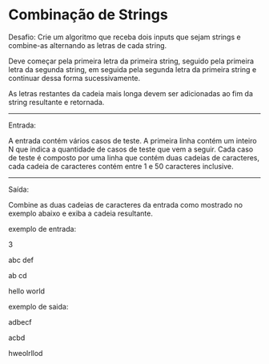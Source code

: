 # Combinação de Strings

Desafio:
Crie um algoritmo que receba dois inputs que sejam strings e combine-as
alternando as letras de cada string.

Deve começar pela primeira letra da primeira string, seguido pela primeira
letra da segunda string, em seguida pela segunda letra da primeira string e
continuar dessa forma sucessivamente.

As letras restantes da cadeia mais longa devem ser adicionadas ao fim da
string resultante e retornada.

---

Entrada:

A entrada contém vários casos de teste. A primeira linha contém um inteiro
N que indica a quantidade de casos de teste que vem a seguir. Cada caso de teste
é composto por uma linha que contém duas cadeias de caracteres, cada cadeia de
caracteres contém entre 1 e 50 caracteres inclusive.

---

Saída:

Combine as duas cadeias de caracteres da entrada como mostrado no exemplo abaixo
e exiba a cadeia resultante.


exemplo de entrada: 

3

abc def

ab cd

hello world


exemplo de saida:

adbecf

acbd

hweolrllod